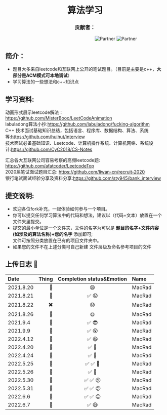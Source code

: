 <h1 align="center">算法学习</h1>  
<h3 align="center">贡献者：</h1>  


&#8195; &#8195; &#8195; &#8195; &#8195;&#8195; &#8195; &#8195; &#8195; &#8195; &#8195; &#8195; &#8195; &#8195; &#8195; &#8195; ![Partner](https://img.shields.io/badge/Boy:-MacRad-red.svg?colorA=48D1CC) ![Partner](https://img.shields.io/badge/Girl:-Trista--lover%20-orange.svg?colorA=FFB6C1)  

## 简介：
* 题目大多来自leetcode和互联网上公开的笔试题目。（目前是主要是c++，__大部分是ACM模式可本地调试__）   
* 学习算法的一些想法和c++知识点  

## 学习资料:    
动画形式展示leetcode解法：https://github.com/MisterBooo/LeetCodeAnimation  
labuladong算法小抄:https://github.com/labuladong/fucking-algorithm  
C++ 技术面试基础知识总结，包括语言、程序库、数据结构、算法、系统等:https://github.com/huihut/interview  
技术面试必备基础知识、Leetcode、计算机操作系统、计算机网络、系统设计:https://github.com/CyC2018/CS-Notes
     
汇总各大互联网公司容易考察的高频leetcode题: https://github.com/afatcoder/LeetcodeTop    
2020届笔试面试题目汇总: https://github.com/liwan-cn/recruit-2020    
银行笔试面试经验分享及资料分享:https://github.com/sty945/bank_interview  
 
## 提交说明:
* 欢迎各位fork补充，一起体验如何参与一个项目。  
* 你可以提交任何学习算法中的代码和想法，建议以（代码+文本）放置在一个文件夹里提交。
* 提交的最小单位是一个文件夹，文件的名字为可以是 __题目的名字+文件内容(如涉及的算法名称)+您的名字__ 添加即可;  
  文件可按照分类放置在已有的项目文件夹中。 
* 如果您的文件不在上述分类可自己新建 文件层级及命名参考项目的文件 
&nbsp; 

## 上传日志 :tada:  
<div align="center">
  
|   Date      |  Thing      |  Completion status&Emotion               |Name     |
|  :----     |   ---:       | :----:                                   | :----   |
| 2021.8.20   |  :memo:     | :sleepy:                                 |  MacRad |
| 2021.8.21   |  :memo:     |  :white_check_mark: :worried:            |MacRad   |
| 2021.8.22   |  :heavy_multiplication_x:     |  :disappointed:  |MacRad   |
| 2021.8.26   | :bug:     |   :sun_with_face:                   | MacRad  |
| 2021.9.4    |  :memo:     | :white_check_mark: :sunglasses:          | MacRad  |
| 2021.9.9    |  :memo:     | :white_check_mark:      :dizzy_face:     | MacRad  |  
| 2022.4.12    |  :memo:    | :white_check_mark:      :satisfied:      | MacRad  | 
| 2022.4.20    |  :memo:    | :white_check_mark:      :facepunch:      | MacRad  |  
| 2022.4.24    |  :memo:    | :white_check_mark:      :facepunch:      | MacRad  |
| 2022.5.25    |  :memo:    | :white_check_mark:   :white_check_mark:     :facepunch:  | MacRad  |
| 2022.5.26    |  :memo:    | :white_check_mark:     :facepunch:      | MacRad  |
| 2022.5.30    |  :memo:    | :white_check_mark:  :white_check_mark:   :confused:      | MacRad  |
| 2022.5.31    |  :memo:    | :white_check_mark:  :white_check_mark:   :confused:      | MacRad  |
| 2022.6.6     |  :memo:    | :white_check_mark:  :white_check_mark:   :neutral_face:  | MacRad  |
| 2022.6.7     |  :memo:    | :white_check_mark:     :sweat_smile:  | MacRad  |
 <div>

